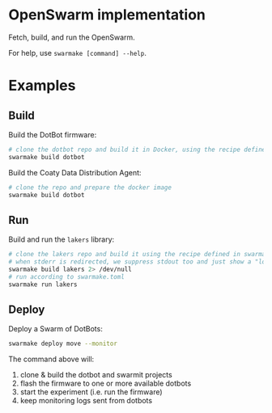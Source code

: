 # OpenSwarm implementation

Fetch, build, and run the OpenSwarm.

For help, use `swarmake [command] --help`.

# Examples

## Build
Build the DotBot firmware:
```bash
# clone the dotbot repo and build it in Docker, using the recipe defined in swarmake.toml
swarmake build dotbot
```

Build the Coaty Data Distribution Agent:
```bash
# clone the repo and prepare the docker image
swarmake build dotbot
```

## Run
Build and run the `lakers` library:
```bash
# clone the lakers repo and build it using the recipe defined in swarmake.toml
# when stderr is redirected, we suppress stdout too and just show a "loading" line
swarmake build lakers 2> /dev/null
# run according to swarmake.toml
swarmake run lakers
```

## Deploy
Deploy a Swarm of DotBots:
```bash
swarmake deploy move --monitor
```

The command above will:
1. clone & build the dotbot and swarmit projects
2. flash the firmware to one or more available dotbots
3. start the experiment (i.e. run the firmware)
4. keep monitoring logs sent from dotbots
